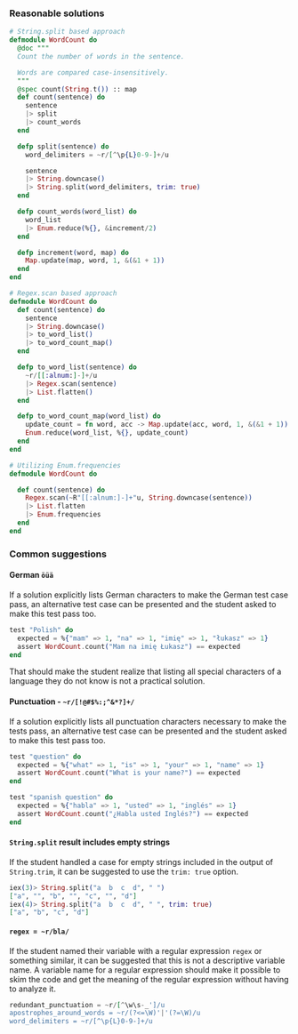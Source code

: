 ### Reasonable solutions

```elixir
# String.split based approach
defmodule WordCount do
  @doc """
  Count the number of words in the sentence.

  Words are compared case-insensitively.
  """
  @spec count(String.t()) :: map
  def count(sentence) do
    sentence
    |> split
    |> count_words
  end

  defp split(sentence) do
    word_delimiters = ~r/[^\p{L}0-9-]+/u

    sentence
    |> String.downcase()
    |> String.split(word_delimiters, trim: true)
  end

  defp count_words(word_list) do
    word_list
    |> Enum.reduce(%{}, &increment/2)
  end

  defp increment(word, map) do
    Map.update(map, word, 1, &(&1 + 1))
  end
end
```

```elixir
# Regex.scan based approach
defmodule WordCount do
  def count(sentence) do
    sentence
    |> String.downcase()
    |> to_word_list()
    |> to_word_count_map()
  end

  defp to_word_list(sentence) do
    ~r/[[:alnum:]-]+/u
    |> Regex.scan(sentence)
    |> List.flatten()
  end

  defp to_word_count_map(word_list) do
    update_count = fn word, acc -> Map.update(acc, word, 1, &(&1 + 1)) end
    Enum.reduce(word_list, %{}, update_count)
  end
end
```

```elixir
# Utilizing Enum.frequencies
defmodule WordCount do

  def count(sentence) do
    Regex.scan(~R"[[:alnum:]-]+"u, String.downcase(sentence))
    |> List.flatten
    |> Enum.frequencies
  end
end
```

### Common suggestions

#### German `öüä`

If a solution explicitly lists German characters to make the German test case pass,
an alternative test case can be presented and the student asked to make this test pass too.

```elixir
test "Polish" do
  expected = %{"mam" => 1, "na" => 1, "imię" => 1, "łukasz" => 1}
  assert WordCount.count("Mam na imię Łukasz") == expected
end
```

That should make the student realize that listing all special characters of a language they do not know
is not a practical solution.

#### Punctuation - `~r/[!@#$%:;^&*?]+/`

If a solution explicitly lists all punctuation characters necessary to make the tests pass,
an alternative test case can be presented and the student asked to make this test pass too.

```elixir
test "question" do
  expected = %{"what" => 1, "is" => 1, "your" => 1, "name" => 1}
  assert WordCount.count("What is your name?") == expected
end
```

```elixir
test "spanish question" do
  expected = %{"habla" => 1, "usted" => 1, "inglés" => 1}
  assert WordCount.count("¿Habla usted Inglés?") == expected
end
```

#### `String.split` result includes empty strings

If the student handled a case for empty strings included in the output of `String.trim`,
it can be suggested to use the `trim: true` option.
```elixir
iex(3)> String.split("a  b  c  d", " ")
["a", "", "b", "", "c", "", "d"]
iex(4)> String.split("a  b  c  d", " ", trim: true)
["a", "b", "c", "d"]
```

#### `regex = ~r/bla/`

If the student named their variable with a regular expression `regex` or something similar,
it can be suggested that this is not a descriptive variable name.
A variable name for a regular expression should  make it possible to skim the code
and get the meaning of the regular expression without having to analyze it.

```elixir
redundant_punctuation = ~r/[^\w\s-_']/u
apostrophes_around_words = ~r/(?<=\W)'|'(?=\W)/u
word_delimiters = ~r/[^\p{L}0-9-]+/u
```

